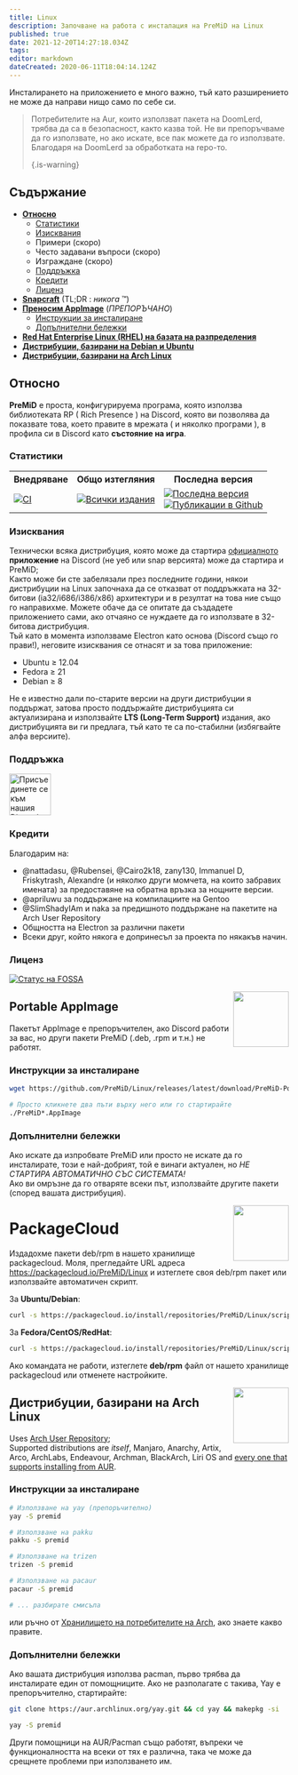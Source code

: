 ```yaml
---
title: Linux
description: Започване на работа с инсталация на PreMiD на Linux
published: true
date: 2021-12-20T14:27:18.034Z
tags:
editor: markdown
dateCreated: 2020-06-11T18:04:14.124Z
---
```


Инсталирането на приложението е много важно, тъй като разширението не може да направи нищо само по себе си.

> Потребителите на Aur, които използват пакета на DoomLerd, трябва да са в безопасност, както казва той. Не ви препоръчваме да го използвате, но ако искате, все пак можете да го използвате. Благодаря на DoomLerd за обработката на repo-то. 
> 
> {.is-warning}

## Съдържание

- **[Относно](#about)**
  - [Статистики](#stats)
  - [Изисквания](#requirements)
  - Примери (скоро)
  - Често задавани въпроси (скоро)
  - Изграждане (скоро)
  - [Поддръжка](#support)
  - [Кредити](#credits)
  - [Лиценз](#license)
- **[Snapcraft](#snapcraft)** (TL;DR : _никога_ ™️)
- **[Преносим AppImage](#appimage)** (_ПРЕПОРЪЧАНО_)
  - [Инструкции за инсталиране](#appimageinstall)
  - [Допълнителни бележки](#appimagenotes)
- [**Red Hat Enterprise Linux (RHEL) на базата на разпределения**](#packagecloud)
- [**Дистрибуции, базирани на Debian и Ubuntu**](#packagecloud)
- [**Дистрибуции, базирани на Arch Linux**](#arch)

<a name="about"></a>

## Относно

**PreMiD** е проста, конфигурируема програма, която използва библиотеката RP ( Rich Presence ) на Discord, която ви позволява да показвате това, което правите в мрежата ( и няколко програми ), в профила си в Discord като **състояние на игра**.

<a name="stats"></a>

### Статистики

<table>
  <tr>
    <th>Внедряване</th>
    <th>Общо изтегляния</th>
    <th>Последна версия</th>
  </tr>
  <tr>
    <td><a href="https://github.com/PreMiD/Linux/actions"><img src="https://github.com/PreMiD/Linux/workflows/CI/badge.svg?branch=master&event=push" alt="CI"></a></td>
    <td><a href="https://github.com/PreMiD/Linux/releases"><img src="https://img.shields.io/github/downloads/PreMiD/Linux/total.svg?maxAge=86400" alt="Всички издания"></a></td>
    <td><a href="https://github.com/PreMiD/Linux/releases/latest"><img src="https://img.shields.io/github/v/release/PreMiD/Linux.svg?maxAge=86400" alt="Последна версия"><br><img src="https://img.shields.io/github/downloads/PreMiD/Linux/latest/total.svg?maxAge=86400" alt="Публикации в Github"></a></td>
  </tr>
</table>

<a name="requirements"></a>

### Изисквания

Технически всяка дистрибуция, която може да стартира [официалното](https://discordapp.com/download) **приложение** на Discord (не уеб или snap версията) може да стартира и PreMiD;</br> Както може би сте забелязали през последните години, някои дистрибуции на Linux започнаха да се отказват от поддръжката на 32-битови (ia32/i686/i386/x86) архитектури и в резултат на това ние също го направихме. Можете обаче да се опитате да създадете приложението сами, ако отчаяно се нуждаете да го използвате в 32-битова дистрибуция.</br> Тъй като в момента използваме Electron като основа (Discord също го прави!), неговите изисквания се отнасят и за това приложение:

- Ubuntu ≥ 12.04
- Fedora ≥ 21
- Debian ≥ 8

Не е известно дали по-старите версии на други дистрибуции я поддържат, затова просто поддържайте дистрибуцията си актуализирана и използвайте **LTS (Long-Term Support)** издания, ако дистрибуцията ви ги предлага, тъй като те са по-стабилни (избягвайте алфа версиите).

<a name="support"></a>

### Поддръжка

<div>
  <a target="_blank" href="https://discord.premid.app/" title="Присъединете се към нашия Discord сървър!">
    <img height="75px" draggable="false" src="https://discordapp.com/api/guilds/493130730549805057/widget.png?style=banner2" alt="Присъединете се към нашия Discord сървър!">
  </a>
</div>

<a name="credits"></a>

### Кредити

Благодарим на:

- @nattadasu, @Rubensei, @Cairo2k18, zany130, Immanuel D, Friskytrash, Alexandre (и няколко други момчета, на които забравих имената) за предоставяне на обратна връзка за нощните версии.
- @apriluwu за поддържане на компилациите на Gentoo
- @SlimShadyIAm и naka за предишното поддържане на пакетите на Arch User Repository
- Общността на Electron за различни пакети
- Всеки друг, който някога е допринесъл за проекта по някакъв начин.

<a name="license"></a>

### Лиценз

[![Статус на FOSSA](https://app.fossa.io/api/projects/git%2Bgithub.com%2FPreMiD%2FLinux.svg?type=large)](https://app.fossa.io/projects/git%2Bgithub.com%2FPreMiD%2FLinux?ref=badge_large)

<img src="https://i.imgur.com/ACAxtmA.png" width="100" height="100" align="right"></img>
<a name="snapcraft"></a>

## Portable AppImage

Пакетът AppImage е препоръчителен, ако Discord работи за вас, но други пакети PreMiD (.deb, .rpm и т.н.) не работят.

<a name="appimageinstall"></a>

### Инструкции за инсталиране

```bash
wget https://github.com/PreMiD/Linux/releases/latest/download/PreMiD-Portable.AppImage && chmod a+x PreMiD*.AppImage
```

```bash
# Просто кликнете два пъти върху него или го стартирайте
./PreMiD*.AppImage
```

<a name="appimagenotes"></a>

### Допълнителни бележки

Ако искате да изпробвате PreMiD или просто не искате да го инсталирате, този е най-добрият, той е винаги актуален, но _НЕ СТАРТИРА АВТОМАТИЧНО СЪС СИСТЕМАТА!_</br>Ако ви омръзне да го отваряте всеки път, използвайте другите пакети (според вашата дистрибуция).

<img src="https://raw.githubusercontent.com/PreMiD/Linux/master/.github/packagecloud.png" width="100" height="100" align="right"></img>
<a name="packagecloud"></a>

# PackageCloud

Издадохме пакети deb/rpm в нашето хранилище packagecloud. Моля, прегледайте URL адреса https://packagecloud.io/PreMiD/Linux и изтеглете своя deb/rpm пакет или използвайте автоматичен скрипт.

За **Ubuntu/Debian**:

```bash
curl -s https://packagecloud.io/install/repositories/PreMiD/Linux/script.deb.sh | sudo bash
```

За **Fedora/CentOS/RedHat**:

```bash
curl -s https://packagecloud.io/install/repositories/PreMiD/Linux/script.rpm.sh | sudo bash
```

Ако командата не работи, изтеглете **deb/rpm** файл от нашето хранилище packagecloud или отменете настройките.

<a name="arch"></a>
<img src="https://raw.githubusercontent.com/PreMiD/Linux/86ae2fbd49499785281f388a5305b06e0d3ecfea/.github/iusearchbtw.svg" width="100" height="100" align="right"></img>

## Дистрибуции, базирани на Arch Linux

Uses [Arch User Repository](https://aur.archlinux.org/packages/premid);</br> Supported distributions are _itself_, Manjaro, Anarchy, Artix, Arco, ArchLabs, Endeavour, Archman, BlackArch, Liri OS and [every one that supports installing from AUR](https://wiki.archlinux.org/index.php/Arch-based_distributions#Active).

<a name="archinstall"></a>

### Инструкции за инсталиране

```bash
# Използване на yay (препоръчително)
yay -S premid
```

```bash
# Използване на pakku
pakku -S premid
```

```bash
# Използване на trizen
trizen -S premid
```

```bash
# Използване на pacaur
pacaur -S premid
```

```bash
# ... разбирате смисъла
```

или ръчно от [Хранилището на потребителите на Arch](https://aur.archlinux.org/packages/premid), ако знаете какво правите.

<a name="archnotes"></a>

### Допълнителни бележки

Ако вашата дистрибуция използва pacman, първо трябва да инсталирате един от помощниците. Ако не разполагате с такива, Yay е препоръчително, стартирайте:

```bash
git clone https://aur.archlinux.org/yay.git && cd yay && makepkg -si
```

```bash
yay -S premid
```

Други помощници на AUR/Pacman също работят, въпреки че функционалността на всеки от тях е различна, така че може да срещнете проблеми при използването им.
